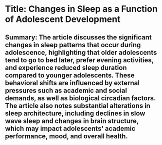 # Title: Changes in Sleep as a Function of Adolescent Development

## Summary: The article discusses the significant changes in sleep patterns that occur during adolescence, highlighting that older adolescents tend to go to bed later, prefer evening activities, and experience reduced sleep duration compared to younger adolescents. These behavioral shifts are influenced by external pressures such as academic and social demands, as well as biological circadian factors. The article also notes substantial alterations in sleep architecture, including declines in slow wave sleep and changes in brain structure, which may impact adolescents' academic performance, mood, and overall health.
